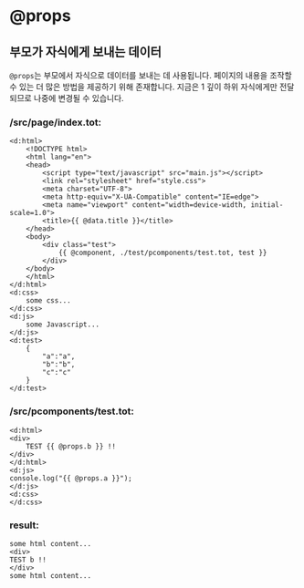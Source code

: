 # @props

## 부모가 자식에게 보내는 데이터

`@props`는 부모에서 자식으로 데이터를 보내는 데 사용됩니다. 페이지의 내용을 조작할 수 있는 더 많은 방법을 제공하기 위해 존재합니다. 지금은 1 깊이 하위 자식에게만 전달되므로 나중에 변경될 수 있습니다.

### /src/page/index.tot:

```
<d:html>
    <!DOCTYPE html>
    <html lang="en">
    <head>
        <script type="text/javascript" src="main.js"></script>
        <link rel="stylesheet" href="style.css">
        <meta charset="UTF-8">
        <meta http-equiv="X-UA-Compatible" content="IE=edge">
        <meta name="viewport" content="width=device-width, initial-scale=1.0">
        <title>{{ @data.title }}</title>
    </head>
    <body>
        <div class="test">
            {{ @component, ./test/pcomponents/test.tot, test }}
        </div>
    </body>
    </html>
</d:html>
<d:css>
    some css...
</d:css>
<d:js>
    some Javascript...
</d:js>
<d:test>
    {
        "a":"a",
        "b":"b",
        "c":"c"
    }
</d:test>
```

### /src/pcomponents/test.tot:

```
<d:html>
<div>
    TEST {{ @props.b }} !!
</div>
</d:html>
<d:js>
console.log("{{ @props.a }}");
</d:js>
<d:css>
</d:css>
```

### result:

```
some html content...
<div>
TEST b !!
</div>
some html content...
```
